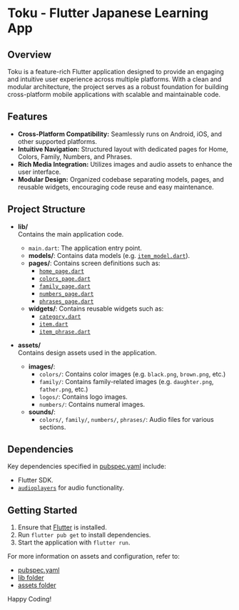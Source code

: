 # Toku - Flutter Japanese Learning App

## Overview

Toku is a feature-rich Flutter application designed to provide an engaging and intuitive user experience across multiple platforms. With a clean and modular architecture, the project serves as a robust foundation for building cross-platform mobile applications with scalable and maintainable code.

## Features

- **Cross-Platform Compatibility:** Seamlessly runs on Android, iOS, and other supported platforms.
- **Intuitive Navigation:** Structured layout with dedicated pages for Home, Colors, Family, Numbers, and Phrases.
- **Rich Media Integration:** Utilizes images and audio assets to enhance the user interface.
- **Modular Design:** Organized codebase separating models, pages, and reusable widgets, encouraging code reuse and easy maintenance.

## Project Structure

- **lib/**  
  Contains the main application code.
  - `main.dart`: The application entry point.
  - **models/**: Contains data models (e.g. [`item_model.dart`](d:\vscode\Flutter_Course\toku_new_look\lib\models\item_model.dart)).
  - **pages/**: Contains screen definitions such as:
    - [`home_page.dart`](d:\vscode\Flutter_Course\toku_new_look\lib\pages\home_page.dart)
    - [`colors_page.dart`](d:\vscode\Flutter_Course\toku_new_look\lib\pages\colors_page.dart)
    - [`family_page.dart`](d:\vscode\Flutter_Course\toku_new_look\lib\pages\family_page.dart)
    - [`numbers_page.dart`](d:\vscode\Flutter_Course\toku_new_look\lib\pages\numbers_page.dart)
    - [`phrases_page.dart`](d:\vscode\Flutter_Course\toku_new_look\lib\pages\phrases_page.dart)
  - **widgets/**: Contains reusable widgets such as:
    - [`category.dart`](d:\vscode\Flutter_Course\toku_new_look\lib\widgets\category.dart)
    - [`item.dart`](d:\vscode\Flutter_Course\toku_new_look\lib\widgets\item.dart)
    - [`item_phrase.dart`](d:\vscode\Flutter_Course\toku_new_look\lib\widgets\item_phrase.dart)

- **assets/**  
  Contains design assets used in the application.
  - **images/**:
    - `colors/`: Contains color images (e.g. `black.png`, `brown.png`, etc.)
    - `family/`: Contains family-related images (e.g. `daughter.png`, `father.png`, etc.)
    - `logos/`: Contains logo images.
    - `numbers/`: Contains numeral images.
  - **sounds/**:
    - `colors/`, `family/`, `numbers/`, `phrases/`: Audio files for various sections.

## Dependencies

Key dependencies specified in [pubspec.yaml](d:\vscode\Flutter_Course\toku_new_look\pubspec.yaml) include:
- Flutter SDK.
- [`audioplayers`](https://pub.dev/packages/audioplayers) for audio functionality.

## Getting Started

1. Ensure that [Flutter](https://flutter.dev/) is installed.
2. Run `flutter pub get` to install dependencies.
3. Start the application with `flutter run`.

For more information on assets and configuration, refer to:
- [pubspec.yaml](d:\vscode\Flutter_Course\toku_new_look\pubspec.yaml)
- [lib folder](d:\vscode\Flutter_Course\toku_new_look\lib)
- [assets folder](d:\vscode\Flutter_Course\toku_new_look\assets)

Happy Coding!
